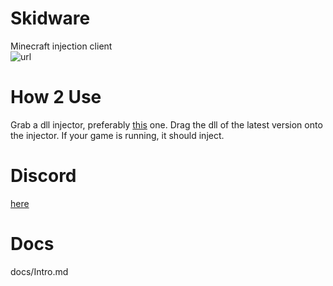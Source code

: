 # Skidware
Minecraft injection client <br>
![url](https://github.com/SkidwareMC/Skidware-1.8.9/blob/main/skidware.png) <br>

# How 2 Use

Grab a dll injector, preferably [this](https://github.com/0xfce/Injector) one. Drag the dll of the latest version onto <br>
the injector. If your game is running, it should inject.

# Discord
[here](https://discord.gg/95rcRgnwfJ)

# Docs
docs/Intro.md

